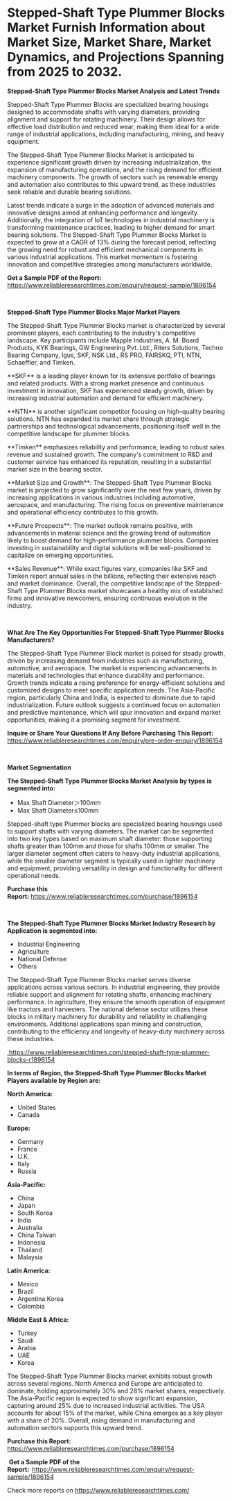<p><h1>Stepped-Shaft Type Plummer Blocks Market Furnish Information about Market Size, Market Share, Market Dynamics, and Projections Spanning from 2025 to 2032.</h1></p><p><strong>Stepped-Shaft Type Plummer Blocks Market Analysis and Latest Trends</strong></p>
<p><p>Stepped-Shaft Type Plummer Blocks are specialized bearing housings designed to accommodate shafts with varying diameters, providing alignment and support for rotating machinery. Their design allows for effective load distribution and reduced wear, making them ideal for a wide range of industrial applications, including manufacturing, mining, and heavy equipment.</p><p>The Stepped-Shaft Type Plummer Blocks Market is anticipated to experience significant growth driven by increasing industrialization, the expansion of manufacturing operations, and the rising demand for efficient machinery components. The growth of sectors such as renewable energy and automation also contributes to this upward trend, as these industries seek reliable and durable bearing solutions.</p><p>Latest trends indicate a surge in the adoption of advanced materials and innovative designs aimed at enhancing performance and longevity. Additionally, the integration of IoT technologies in industrial machinery is transforming maintenance practices, leading to higher demand for smart bearing solutions. The Stepped-Shaft Type Plummer Blocks Market is expected to grow at a CAGR of 13% during the forecast period, reflecting the growing need for robust and efficient mechanical components in various industrial applications. This market momentum is fostering innovation and competitive strategies among manufacturers worldwide.</p></p>
<p><strong>Get a Sample PDF of the Report:&nbsp;</strong> <a href="https://www.reliableresearchtimes.com/enquiry/request-sample/1896154?utm_campaign=2641&utm_medium=2&utm_source=Github&utm_content=ia&utm_term=28032025&utm_id=stepped-shaft-type-plummer-blocks">https://www.reliableresearchtimes.com/enquiry/request-sample/1896154</a></p>
<p>&nbsp;</p>
<p><strong>Stepped-Shaft Type Plummer Blocks Major Market Players</strong></p>
<p><p>The Stepped-Shaft Type Plummer Blocks market is characterized by several prominent players, each contributing to the industry's competitive landscape. Key participants include Mapple Industries, A. M. Board Products, KYK Bearings, GW Engineering Pvt. Ltd., Riters Solutions, Techno Bearing Company, Igus, SKF, NSK Ltd., RS PRO, FAIRSKQ, PTI, NTN, Schaeffler, and Timken. </p><p>**SKF** is a leading player known for its extensive portfolio of bearings and related products. With a strong market presence and continuous investment in innovation, SKF has experienced steady growth, driven by increasing industrial automation and demand for efficient machinery.</p><p>**NTN** is another significant competitor focusing on high-quality bearing solutions. NTN has expanded its market share through strategic partnerships and technological advancements, positioning itself well in the competitive landscape for plummer blocks.</p><p>**Timken** emphasizes reliability and performance, leading to robust sales revenue and sustained growth. The company's commitment to R&D and customer service has enhanced its reputation, resulting in a substantial market size in the bearing sector.</p><p>**Market Size and Growth**: The Stepped-Shaft Type Plummer Blocks market is projected to grow significantly over the next few years, driven by increasing applications in various industries including automotive, aerospace, and manufacturing. The rising focus on preventive maintenance and operational efficiency contributes to this growth.</p><p>**Future Prospects**: The market outlook remains positive, with advancements in material science and the growing trend of automation likely to boost demand for high-performance plummer blocks. Companies investing in sustainability and digital solutions will be well-positioned to capitalize on emerging opportunities.</p><p>**Sales Revenue**: While exact figures vary, companies like SKF and Timken report annual sales in the billions, reflecting their extensive reach and market dominance. Overall, the competitive landscape of the Stepped-Shaft Type Plummer Blocks market showcases a healthy mix of established firms and innovative newcomers, ensuring continuous evolution in the industry.</p></p>
<p>&nbsp;</p>
<p><strong>What Are The Key Opportunities For Stepped-Shaft Type Plummer Blocks Manufacturers?</strong></p>
<p><p>The Stepped-Shaft Type Plummer Block market is poised for steady growth, driven by increasing demand from industries such as manufacturing, automotive, and aerospace. The market is experiencing advancements in materials and technologies that enhance durability and performance. Growth trends indicate a rising preference for energy-efficient solutions and customized designs to meet specific application needs. The Asia-Pacific region, particularly China and India, is expected to dominate due to rapid industrialization. Future outlook suggests a continued focus on automation and predictive maintenance, which will spur innovation and expand market opportunities, making it a promising segment for investment.</p></p>
<p><strong>Inquire or Share Your Questions If Any Before Purchasing This Report:</strong> <a href="https://www.reliableresearchtimes.com/enquiry/pre-order-enquiry/1896154?utm_campaign=2641&utm_medium=2&utm_source=Github&utm_content=ia&utm_term=28032025&utm_id=stepped-shaft-type-plummer-blocks">https://www.reliableresearchtimes.com/enquiry/pre-order-enquiry/1896154</a></p>
<p>&nbsp;</p>
<p><strong>Market Segmentation</strong></p>
<p><strong>The Stepped-Shaft Type Plummer Blocks Market Analysis by types is segmented into:</strong></p>
<p><ul><li>Max Shaft Diameter＞100mm</li><li>Max Shaft Diameter≤100mm</li></ul></p>
<p><p>Stepped-shaft type Plummer blocks are specialized bearing housings used to support shafts with varying diameters. The market can be segmented into two key types based on maximum shaft diameter: those supporting shafts greater than 100mm and those for shafts 100mm or smaller. The larger diameter segment often caters to heavy-duty industrial applications, while the smaller diameter segment is typically used in lighter machinery and equipment, providing versatility in design and functionality for different operational needs.</p></p>
<p><strong>Purchase this Report:&nbsp;</strong><a href="https://www.reliableresearchtimes.com/purchase/1896154?utm_campaign=2641&utm_medium=2&utm_source=Github&utm_content=ia&utm_term=28032025&utm_id=stepped-shaft-type-plummer-blocks">https://www.reliableresearchtimes.com/purchase/1896154</a></p>
<p>&nbsp;</p>
<p><strong>The Stepped-Shaft Type Plummer Blocks Market Industry Research by Application is segmented into:</strong></p>
<p><ul><li>Industrial Engineering</li><li>Agriculture</li><li>National Defense</li><li>Others</li></ul></p>
<p><p>The Stepped-Shaft Type Plummer Blocks market serves diverse applications across various sectors. In industrial engineering, they provide reliable support and alignment for rotating shafts, enhancing machinery performance. In agriculture, they ensure the smooth operation of equipment like tractors and harvesters. The national defense sector utilizes these blocks in military machinery for durability and reliability in challenging environments. Additional applications span mining and construction, contributing to the efficiency and longevity of heavy-duty machinery across these industries.</p></p>
<p><a href="https://www.reliableresearchtimes.com/stepped-shaft-type-plummer-blocks-r1896154?utm_campaign=2641&utm_medium=2&utm_source=Github&utm_content=ia&utm_term=28032025&utm_id=stepped-shaft-type-plummer-blocks">&nbsp;https://www.reliableresearchtimes.com/stepped-shaft-type-plummer-blocks-r1896154</a></p>
<p><strong>In terms of Region, the Stepped-Shaft Type Plummer Blocks Market Players available by Region are:</strong></p>
<p>
    <p> <strong> North America: </strong>
        <ul>
            <li>United States</li>
            <li>Canada</li>
        </ul>
        </p> 
    <p> <strong> Europe: </strong>
        <ul>
            <li>Germany</li>
            <li>France</li>
            <li>U.K.</li>
            <li>Italy</li>
            <li>Russia</li>
        </ul>
        </p> 
    <p> <strong> Asia-Pacific: </strong>
        <ul>
            <li>China</li>
            <li>Japan</li>
            <li>South Korea</li>
            <li>India</li>
            <li>Australia</li>
            <li>China Taiwan</li>
            <li>Indonesia</li>
            <li>Thailand</li>
            <li>Malaysia</li>
        </ul>
        </p> 
    <p> <strong> Latin America: </strong>
        <ul>
            <li>Mexico</li>
            <li>Brazil</li>
            <li>Argentina Korea</li>
            <li>Colombia</li>
        </ul>
        </p> 
    <p> <strong> Middle East & Africa: </strong>
        <ul>
            <li>Turkey</li>
            <li>Saudi</li>
            <li>Arabia</li>
            <li>UAE</li>
            <li>Korea</li>
        </ul>
    </p>
    </p>
<p><p>The Stepped-Shaft Type Plummer Blocks market exhibits robust growth across several regions. North America and Europe are anticipated to dominate, holding approximately 30% and 28% market shares, respectively. The Asia-Pacific region is expected to show significant expansion, capturing around 25% due to increased industrial activities. The USA accounts for about 15% of the market, while China emerges as a key player with a share of 20%. Overall, rising demand in manufacturing and automation sectors supports this upward trend.</p></p>
<p><strong>Purchase this Report: </strong><a href="https://www.reliableresearchtimes.com/purchase/1896154?utm_campaign=2641&utm_medium=2&utm_source=Github&utm_content=ia&utm_term=28032025&utm_id=stepped-shaft-type-plummer-blocks">https://www.reliableresearchtimes.com/purchase/1896154</a></p>
<p>&nbsp;<strong>Get a Sample PDF of the Report:&nbsp;&nbsp;</strong><a href="https://www.reliableresearchtimes.com/enquiry/request-sample/1896154?utm_campaign=2641&utm_medium=2&utm_source=Github&utm_content=ia&utm_term=28032025&utm_id=stepped-shaft-type-plummer-blocks">https://www.reliableresearchtimes.com/enquiry/request-sample/1896154</a></p>
<p><strong></strong></p>
<p>Check more reports on <a href="https://www.reliableresearchtimes.com/?utm_campaign=2641&utm_medium=2&utm_source=Github&utm_content=ia&utm_term=28032025&utm_id=stepped-shaft-type-plummer-blocks">https://www.reliableresearchtimes.com/</a></p>